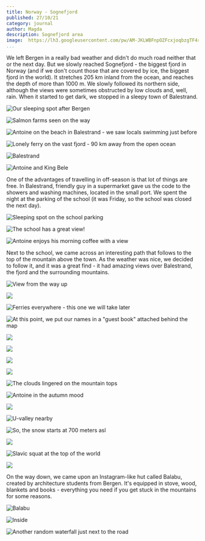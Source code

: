 ```yaml
---
title: Norway - Sognefjord
published: 27/10/21
category: journal
author: Magda
description: Sognefjord area
image: 	https://lh3.googleusercontent.com/pw/AM-JKLWBFnpOZFcxjoqbzgTF4r2SEibNmiL-8YeaEzCEGuuNExASXnbDJBdCr56KBxVoGgMsKE8DgB0-ieernlsw5_S-6s9m9wWI-vsu1FWw5NPmfAS8LLUMMUBtEnJexarvbZGUqA34mRjnyMvUmue7ZBc9=w1920-h1280-no?authuser=0
...
```



We left Bergen in a really bad weather and didn't do much road neither that or the next day. But we slowly reached Sognefjord - the biggest fjord in Norway (and if we don't count those that are covered by ice, the biggest fjord in the world). It stretches 205 km inland from the ocean, and reaches the depth of more than 1000 m. We slowly followed its northern side, although the views were sometimes obstructed by low clouds and, well, rain. When it started to get dark, we stopped in a sleepy town of Balestrand. 

![Our sleeping spot after Bergen](https://lh3.googleusercontent.com/pw/AM-JKLXPNs-d5Ng5n8mRh3PKXAyTJfdhYjG9wUG6a6rNZ73hjHkEMPpkNg6j_X3CqecgDObkBrsrN5_iXe69w-XOCVlEwVml7HEsWeFQsv8gWG277hdeDsTcFz-Fy43qqlnGpPPvsHNcxPaDy0O_MdQV4dss=w1920-h1280-no?authuser=0)

![Salmon farms seen on the way](https://lh3.googleusercontent.com/pw/AM-JKLXmXbo7Dz1d7_Trw99yOe-4MIkoOpc8z05CNS2KWPE-2Wzv2ckt2BkNUaIFX4VQP_Y5-5RHmUlWpCDPGusMVPLR6MaSZeuuJoz2XFfxbJw_zlKdEwOopwfd08_K8idWTOZaFXDg2WWysLw7f9law6KL=w1920-h1280-no?authuser=0)

![Antoine on the beach in Balestrand - we saw locals swimming just before](https://lh3.googleusercontent.com/pw/AM-JKLXPOn9lDa379qjUtN5yM_fy3ZDyVNZfvvcV8Ad_OuwfDtiyegJI6lcJ6hLvuuAAh9P8zSGKhAvqdcI4g0n2vORGG-76Z5eSk5Bfmn_t1wa6XPJYxgF_-ECkLspoonsGUfkliyQ0fU0o6EtInEc9xzeI=w1920-h1280-no?authuser=0)

![Lonely ferry on the vast fjord - 90 km away from the open ocean](https://lh3.googleusercontent.com/pw/AM-JKLWvrcmYWYNaeqU_ajjJcohUsbWQg6JWrcNDTpfAfsS8G7ruuZXNbqHw7JVJ9KSs9umhh0hLj8uPW2ZEJILXrKOCw7W0C-CTGm8Qqx0xqbN7uZw1W-RzM8I6XtFjD4wYpM4Gdneio1dOc4eheK-7eZqB=w1920-h1280-no?authuser=0)

![Balestrand](https://lh3.googleusercontent.com/pw/AM-JKLU-ASdJpWeXmEAcbmTeT8ZGo6639bMiLD9-hs8yAFBBhSmZ5PPVjJ7trdaY8lzEtsX2ugU9dCn75wqVz8o3LOBWhhxKtkin12gwrQJJuY-p_GabDPkE2RDhCitbgrEkcb-PzMn-aHuLJveSnGc3WFUA=w1920-h1280-no?authuser=0)

![Antoine and King Bele](https://lh3.googleusercontent.com/pw/AM-JKLUkI9No5b-vhiZQf1Djq8kDa-iEnDrdIotHum-G15ejpOyanBem_5PwwLvWkRRZDEZhy5XKXZYYxlNtbHjnA4Fqn7A3BV0BLQCQqPrNcub5Yw1TsApz6VG72FDQIKwlW13rRdCyB0XNK9lZLxoHsN5p=w2092-h1394-no?authuser=0)

One of the advantages of travelling in off-season is that lot of things are free. In Balestrand, friendly guy in a supermarket gave us the code to the showers and washing machines, located in the small port. We spent the night at the parking of the school (it was Friday, so the school was closed the next day). 

![Sleeping spot on the school parking](https://lh3.googleusercontent.com/pw/AM-JKLVSiv0selBqjZTLGjSOeUly13ocjbwBEwuQFZCDu3-96SbpPSYm4XeaCSOYGJTWGLaRxqEkIh76EgqmUgPLpJL3RWCH75KvwqF-280uNPru8abu8njGctgN_NmyFh5QZJxEVLcghI2gWIPRMcc-5fmw=w1920-h1280-no?authuser=0)

![The school has a great view!](https://lh3.googleusercontent.com/pw/AM-JKLUrXutzpZfEC_Hf8lUu2TNgaRakLP15MQ9wqFseweNJ6uxYSc8TiVFoFNOGdM4BzKAcB-KHfLVem0RCI8DgPiREHDaw8pCtS_pkeWC4QCNnOq8YI_iLboduV2VBXYswCiLBajoo7JajQI6XFApTGUYK=w1920-h1280-no?authuser=0)

![Antoine enjoys his morning coffee with a view](https://lh3.googleusercontent.com/pw/AM-JKLXsSv_vK2dnabZA3iDnF-nGdhrQFeS8vjxyZdDY-8tS4uRdkaoc0UsY2d-ulh67LO_foX4A7uGY3X5Lw-VHTMN64nHbaRYG17x4f0s_ARWgljsrCzCWuq1GnxnxdPePfPrM1GbX9HYAJ8K9ySKMOrAR=w1920-h1280-no?authuser=0)

Next to the school, we came across an interesting path that follows to the top of the mountain above the town. As the weather was nice, we decided to follow it, and it was a great find - it had amazing views over Balestrand, the fjord and the surrounding mountains. 

![View from the way up](https://lh3.googleusercontent.com/pw/AM-JKLV9C4w6tuRJyXVa1ZesKywKRMB0bdX5ZXBWqDUUTJnG9jo81CcqlDyeBMqOFi2FlD07Q3EQU-3wvuWKYNpdJajY5PgOcC4L9LEmX6DmVmjRZ-NRVhSYcyd90aebIAtZyWhQYZ_u61GuoDhFlPv35Jwd=w1920-h1280-no?authuser=0)

![](https://lh3.googleusercontent.com/pw/AM-JKLWK0IyQnywyF5A3d_pFgqoc0nYCUgmuQUCxL7juq4wR4R669uV5JIoJL4r762tQ7eYJhqCFSGO1XQh_-o_wnFAdo11q92SBQ794TRbG_qHrdTaIDewQwI03vi5zXoRAwftoPWD5z_i3MK6wd-x26waH=w1920-h1280-no?authuser=0)

![Ferries everywhere - this one we will take later](https://lh3.googleusercontent.com/pw/AM-JKLW-EsOnYrJf5iXP9u2WHojmAjJrUavvlE93AKdveoF3iET1sIDbA9QPMyBjf-QTHNvVM7N5-c_1OQKLDamPApRw53NCP7EacA-6bMwfgdLXbXYNtwhmixKF3AcB9s67LOJCh5xFBW9sZESPBX-wiJ2U=w1920-h1280-no?authuser=0)

![At this point, we put our names in a "guest book" attached behind the map](https://lh3.googleusercontent.com/pw/AM-JKLWBFnpOZFcxjoqbzgTF4r2SEibNmiL-8YeaEzCEGuuNExASXnbDJBdCr56KBxVoGgMsKE8DgB0-ieernlsw5_S-6s9m9wWI-vsu1FWw5NPmfAS8LLUMMUBtEnJexarvbZGUqA34mRjnyMvUmue7ZBc9=w1920-h1280-no?authuser=0)

![](https://lh3.googleusercontent.com/pw/AM-JKLW6wClkEweX0Pe84gNk8PAb4NANhUjWBbuf2eoxiTZKtasFcRSP5ykpLPTYk1EoA8sq4muREo4NH8fx7e8vw_LnLi0Z3n-0M4XmR8xXqC65E8oFJUsXDCaoz2U5An6dzuzvPxH0slVtysuxOPpsRkMf=w1920-h1280-no?authuser=0)

![](https://lh3.googleusercontent.com/pw/AM-JKLXczR73SZxeA3e_MeaIB1UQ7cXUNZ6cQSk7IX7eYuSGP8XCbqYZsLQeXvCSsxoq1XjMP67vZSNspHRc74N1hQ4suxutjdodYwCQqO0PMjhTn4zHCeEtNnNzfufcn0oHeSG4sgziAb6RVPqW34VJT-B5=w1920-h1280-no?authuser=0)

![](https://lh3.googleusercontent.com/pw/AM-JKLU3W-qBChYD1hXbw8li_11Hcy51gn1FWnPPGHPh7LRM-zBG712dTw7zWzK5ttTjAF6ou3D8PKFUmeY5ThQmH8xzYRlSXkficDOC7Lmcb7JI2_ebfKqBmhte1Zz8Ag5CQ6GYPULN13U94ih15pRo7au6=w1920-h1280-no?authuser=0)

![](https://lh3.googleusercontent.com/pw/AM-JKLUdIfy5TleAOBYwazUq4CELn4lNH80IvtjEXilCH_QKaFxLRG_Sw6GUjkw_6jfwzY0BN1YSWVZBcdh36fwn-b8Tr9KmYE3uN0ZQCH_gWMzMJElTlWM2z3Nbw1_Ov1gKf4hiOZpMTHVjC-lB6CkkBrq9=w1920-h1280-no?authuser=0)

![The clouds lingered on the mountain tops](https://lh3.googleusercontent.com/pw/AM-JKLX0UBhmqprlgTEw_FcpoVC41ssmZUie5rQ9pojFL5xW9Oik4f6bhGH_kIKvXGDAGumct90Nfcu3MqG8PlKwo1WqNM2vB5ehUxPZ6UaSmwKlM79ujYJNW_Dg1k2zGnieQl372xrsSzVo4j1TwJvnbSHm=w1920-h1280-no?authuser=0)

![Antoine in the autumn mood](https://lh3.googleusercontent.com/pw/AM-JKLVdq_6nm_Gl9SOQilMjuJsSDnptt9LcROfsuAgjsqF9LMGejJapk-0wsowKs6k-k3YbWXVaa-5K6SeYngK85Ze4nYjdHVj-C1NoEp7AQfxpNA-0iWD85IuNCzuFND5LqpyIYR1Kupz50dkWeOEhOwMX=w1920-h1280-no?authuser=0)

![](https://lh3.googleusercontent.com/pw/AM-JKLXijH6bP2DmqZXcAiHNMBAJoRnQjWK8Y4SBQHDFLxXsAG4ji-0hfdrDrUdC7FnpPVg1ioewjczCo3KOSIZT5JaVeW0LPK19DAajhRu7LOWrI48Bao0vEDYKDThN4EEY9zuilPNvLvxh3YXVlZmuS17p=w1920-h1280-no?authuser=0)

![U-valley nearby](https://lh3.googleusercontent.com/pw/AM-JKLVFkCxv81hVPz5Xs9bT-iN0MP9MK9mhUjeOlNMvDM2HfYl6rnSxHDIwC_daMxDDtx7cjD3jO5QE_T_AXVksgqU8FYBeESf-8rULa7xyIfpU0-n7zItg-ercvUMgCbqVtn3J2nCLT9FD06F1B8b_q6UU=w1920-h1280-no?authuser=0)

![So, the snow starts at 700 meters asl](https://lh3.googleusercontent.com/pw/AM-JKLWAk4B5fHpejuHJOVmgOIVtziN7dgDQkazgglv32RFNq-Yq3lRY1c7Nq95uOWGZIU7GVkKFzRLB-j_MAk6DwAw1HG_XfpG22BxEjry-L0bQUEkbnl-1dI33L_oE2GbwCgsPJhSYxu4BKVVuNOF6W1rW=w1920-h1280-no?authuser=0)

![](https://lh3.googleusercontent.com/pw/AM-JKLU7PAnwheaKLTuEHwQ38GZDJS6G4Mk3ATvG88MMmZu-L7hZWMXE-poN-fPBbAv78f2dzd6UUUp8dLcRuZpOUBE22y0JbtOQYUoX2Fti3YECbUooO2QA1yeGfNtUNWcxnnM75KXCIa0UnuQCZqEvPao7=w1920-h1280-no?authuser=0)

![Slavic squat at the top of the world](https://lh3.googleusercontent.com/pw/AM-JKLV3f8BE5VLi2qYL80ywTmkZt63eb6EJRmqhg0DKd4fWNKquru_5vYUKRcvixlwfFUHyDxjIGOlfvB7g_CAcbaYpzfkF12Q1uKxqOA62IMJU6XWmxNWpmODLlJ46sGZEcOpSuTvU5ZlRCaIiteUEHh47=w1920-h1280-no?authuser=0)

![](https://lh3.googleusercontent.com/pw/AM-JKLVxbv4EmYsVawgwz2lpDu0hPQwHoJjs8Fbl7TvNd95lhzlpZeINK7HtwbMj6xY_KUjHP8G1p4TE0I4Iz0dUPlpKQwSZFbwfvv9jQ7y-vzjFexWRCUcAXuiO5q23mRSQVJZJ7lK5PRt4pICUowsoUEUq=w1920-h1280-no?authuser=0)

On the way down, we came upon an Instagram-like hut called Balabu, created by architecture students from Bergen. It's equipped in stove, wood, blankets and books - everything you need if you get stuck in the mountains for some reasons.

![Balabu](https://lh3.googleusercontent.com/pw/AM-JKLWIlQslxJAmafFWspgKovAscZocklsBuBy7uw7cQK_ntyllfBtkJIBqAK4ZY82yeBv1HW_NCXHRf-p0HKvVQBT2sRJz7W3BPRcSyxjgzzRol5UjkE_0TpKZpFfSKsIxR5SQ0hqGdMxyjtKiM4hi3K1H=w1920-h1280-no?authuser=0)

![Inside](https://lh3.googleusercontent.com/pw/AM-JKLX463QBMXyRszb9G1tVar4fD6rzMzZ3D2QpcjDx9ESrxzuyAcgzKwRx52AdIxCLC7a_TagePCtGWZIUd0e-lO1XxeyYnyURMqUJeVskTickK_cHQ1E2vVWjSHWGvtTENmDdliu6ywEpUA7yDrySrQyB=w1920-h1280-no?authuser=0)

![Another random waterfall just next to the road](https://lh3.googleusercontent.com/pw/AM-JKLV1Z0qUlCUej0WWskgwIr7_x_WaMI-3c2Dr0ekcK7FP-53wXn-oBLxSYqotOQHfXq2ncfAnhP1i87XnQPPzt_vfX2-Rl-ZSYlhfnycgp4cEqk1PHUwwY2YnfzlcrnkCtxDfgHxq0xPjcck1uqFTquhw=w1920-h1280-no?authuser=0)
